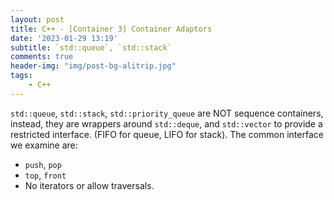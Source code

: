 ```yaml
---
layout: post
title: C++ - [Container 3] Container Adaptors
date: '2023-01-29 13:19'
subtitle: `std::queue`, `std::stack`
comments: true
header-img: "img/post-bg-alitrip.jpg"
tags:
    - C++
---
```


`std::queue`, `std::stack`, `std::priority_queue` are NOT sequence containers, instead, they are wrappers around `std::deque`, and `std::vector` to provide a restricted interface. (FIFO for queue, LIFO for stack). The common interface we examine are:

- `push`, `pop`
- `top`, `front`
- No iterators or allow traversals. 